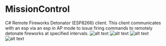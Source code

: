 # MissionControl
[main]:http://i.imgur.com/oam7Vme.png "main"
[timer]:http://imgur.com/U0ZVtc3.png "timer"
[enabled]:http://imgur.com/9W3CEyU.png "enabled"
[settings]:http://imgur.com/buNleMr.png "settings"
C# Remote Fireworks Detonator (ESP8266) client. This client communicates with an esp via an esp in AP mode to issue firing commands to remotely detonate fireworks at specified intervals.
![alt text][main]
![alt text][timer]
![alt text][enabled]
![alt text][settings]
